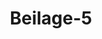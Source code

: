 ---  
schema: default  
title: Beilage-5  
organization: Team Charlie  
notes: "<p>§.1</p><p>Beilage 5.

Uebereintunft

zwischen Sr. Durchlaucht dem Herzoge von Oldenburg und dem Grafen

von Sentind, die staatsrechtlichen Verhältnisse der Herrschaft Kniphau-

sen betr.; geschlossen zu Berlin ven 8. Juni und ratificirt zu Wiesbaben

den 20. Juni 1825.

Nachdem, in Folge der mit dem Tilstter Frieden eingetretenen politischen Ereignisse, die

Herrschaft Kniphausen mit der Erbherrschaft Jever in einen gemeinschaftlichen Verwaltungs-

bezirk unter einem und demselben Gouvernement vereinigt und in dieser Vereinigung auch

vorgefunden worden, als Se. Majestät der Kaiser von Nußland im Jahre 1813 von Jever

wieder Besitz nahmen, demnächst Ihre Kaiserliche Majestät diese von Allerhöchstdenenselben

wieder erworbene Erbherrschaft an Se. Durchlaucht den Herzog von Olbenburg übertragen,

ohne daß weder gleichzeitig von Seiten der verbündeten Mächte, noch auch späterhin auf

dem Wiener Congresse über Kniphausen etwas festgesetzt wurde, aus dieser Unbestimmtheit

aber mancherlei Irrungen entstanden, und daher, auf den Wunsch der zum Congresse in

Rachen im Jahre 1818 vereinigt gewesenen Cabinete, Nußland und Preussen sich haben

bereit finden lassen, eine Uebereinkunft zwischen Sr. Durchlaucht dem Herzoge von Olden-

burg und dem Grafen von Bentinck, als Besitzer der Herrschaft Kniphausen, zu vermitteln,

wodurch die Verhältnisse der leztern näher bestimmt und dabei von der einen Seite das Interesse

Sr. Herzoglichen Durchlaucht, besonders in Beziehung auf stattfindende Successionsverhältnisse

und auf die Tage der die Herrschaft Kniphausen landwärts umgebenden Erbherrschaft

Jever, und von der andern Seite die Wünsche des Herrn Grafen, den Schuß des Deutschen

Sundes, wie früherhin des deutschen Reichs zu geniessen, berücksichtigt würden; so ist,

in Folge der unter solcher Vermittelung jener Hofe und des zu ihnen auf ihre besondere

Einladung hinzugetretenen Kaiserlich-Oesterreichischen Hofes statt gefundenen Verhandlungen

und in Uebereinstimmung mit den von den vermittelnden Höfen gemachten Vorschlägen, zwi-

schen dem Bevollmächtigten Sr. Durchlaucht des Herzogs von Oldenburg, Kammerherrn,

Regierungsrath und Ritter des Kaiserlich-Russischen St. Annenordens zweiter Classe inten, Wilhelm Ernst, Freiherrn von Beaulteu-Marconnay, und dem Bevoll-

ten des Herrn Grafen von Bentinck, Hofrath Hans Wilhelm Carl Barnstedt,

endes Abkommen über Kniphausen wohlbedächtig verabredet und abgeschlossen worden.

Artilel l.

er Herr Graf von Bentinck tritt für Sich und Seine Familie, in Beziehung auf

rschaft Kniphausen, unter den in den folgenden Artikeln enthaltenen näheren Be-

igen, in den Besitz und Genuß der Landeshoheit und der persönlichen Rechte und

ewieder ein, wie Ihm dieselben vor Auflösung der Deutschen Reichsverfassung zu

Artilel II

mit die Herrschaft Kniphausen wieder ein integrirender Theil von Deutschland

zu welchem sie früherhin gehört hat, und die Erhaltung der aussern und innern

eit desselben, für welchen Zweck der Deutsche Bund besteht, auch auf sie sich aus-

ist der Herr Graf zufrieden, daß die Hoheit über Kniphausen, Ihn selbst und

Familie als Besitzer der Herrschaft, jedoch nur so, wie sie vorhin bei Kaiser und

ewesen ist, von Sr. Durchlaucht dem Herzoge von Oldenburg und von Höchst-

Nachfolgern in der Regierung dieses Herzogthums ausgeübt werde, wogegen Höchst-

für Sich und Seine Nachfolger die Pflichten übernimmt, welche mit der Reichs-

verbunden waren.

urch diese Unterordnung bleibt das Verhältniß der Herrschaft Kniphausen, als eines

in Landes, sowohl gegen das Herzogthum Oldenburg, als gegen die übrigen Staa-

Herzoglichen Durchlaucht, unberührt.

Artilel III.

a, vermöge dieses Hoheitsverhältnisses und der dadurch begründeten Unterordnung

in Mitglied des Deutschen Bundes, die Herrschaft Kniphausen zu den Deutschen

landen gehört, so erkennt der Herr Graf von Dentinck für Sich und Seine Familie

1 nicht nur die Bundes- und Schluß-Acte, sondern auch alle Bundesbeschlüsse, welche

ergangen sind, oder künftig noch ergehen werden, auch in Beziehung auf Kniphau-

n so, wie in den übrigen Bundesländern, volle Kraft und Gültigkeit haben und er-

1 Folge dessen versteht sich von selbst, daß unter dem Titel der ehemaligen Reichs-

ung keine besondern Rechte über Kniphausen auf Sr. Herzogliche Durchlaucht über-

da die ehemalige Reichsgesetzgebung nur in Erlassung neuer Ordnungen und Gesetze

che, mithin solcher Gesetze sich äusserte, welche allgemein für die Reichsunterthanenverbindliche Kraft haben sollten, Bestimmungen aber, welche mit solchen Ordnungen und

Gesetzen überhaupt zu vergleichen sind, gegenwärtig nur bei dem Bundestage verhandelt

und vereinbart werden können.

Artilel IV.

Die Herrschaft Kniphausen wird zu allen nach der Matrikel aufzubringenden Lasten

des Bundes, namentlich zu allen Geloleistungen und Mannschaftstellungen für das Bundes

heer, in dem Verhältnisse beitragen, als dieselben überhaupt auf die Deutschen Bundesländer

mit Rücksicht auf deren besondere Verhältnisse vertheilt werden. Dabei wollen Se. Her-

zögliche Durchlaucht gern dahin wirken, daß der Herrschaft Kniphausen alle diejenigen Er-

leichterungen zugestanden werden, welche irgend einem der die 16. Curie bildenden keinern

Bundesstaaten in Folge etwa bereits ergangener oder künftiger Bundesbeschlusse zu statten

kommen. Die Aushebung der Mannschaften kommt zwar dem Herrn Grafen zu, auch

steht Ihm frei, die deßhalb für die Oldenburgischen Lande bestehenden Verordnungen in

Anwendung zu bringen, oder besondere, den Verhältnissen der Herrschaft etwa noch ange-

messenere Vorschriften darüber zu erlassen. Es soll aber die Tauglichkeit der gestellten

Mannschaft nach den Grundsätzen der Oldenburgischen Verordnungen beurtheilt, die Mann-

schaft auch dem Oldenburgischen Contingente einverleibt werden und einen Theil davon

bilden, demgemäß auch den vorgeschriebenen Solvaten-Eid leisten, und während ihrer

Dienstzeit den Oloenburgischen Militärgesetzen und Militärgerichten unterworfen seyn.

Alle für den Bund aufzubringenden Gelobeiträge werden alljährlich von dem Herrn

Grafen an die Herzoglich-Olvenburgischen Cassen gezahlt.

Die Herrschaft bleibt von jeder Bequartierung mit dem Oldenburgischen Militär frei-

Meilel V.

Der Herr Graf tritt auch in die Ausübung des Rechts der besondern Flagge für die

Herrschaft Kniphausen wieder ein, wie solches vor Auflösung des Deutschen Reichs gewesen

ist, jedoch unbeschadet der in den Artikeln zwei und drei enthaltenen Bestimmungen.

Artilel VI.

Auch in Ansehung der Justizgewalt wegen der Herrschaft Kniphausen erhält der Herr

Graf den Genuß und die Ausübung derselben Rechte wieder, welche Ihm zur Zeit des

Deutschen Reichs zustanden. Die veränderte Lage der Umstände macht indessen folgende

Abänderung bei Ausübung derselben nothwendig.

a) In allen Civilstreitigkeiten der Kniphausenschen Unterthanen, sowohl unter sich als

wo der Herr Graf, oder dessen Behörden, oder auch andere Personen Kläger sind, vertrittberappellationsgericht in Olbenburg aus befonderem Auftrage, welcher demselben

. Herzoglichen Durchlaucht, vermöge der auf Höchstdieselben im Artikel II über-

Hoheit, ein für allemal ertheilt wird, die Stelle der ehemaligen Reichsgerichte,

lennt in denjenigen Fällen, worin die Competenz derselben begründet war, nach den

Herrschaft gelienden Rechten. Dabei bleibt jedoch das gedachte Oberappellations-

unverändert bei seiner Form und seinem Geschäftsgange.

In der angegebenen Art Cit. a) vertritt jenes Gericht auch die Stelle der ehema-

leichsgerichte in den Angelegenheiten der sonst in der Herrschaft sich aufhaltenden

in Personen.

In Criminalfällen, wo eine weitere Vertheidigung zulässig ist, sollen die Acten,

ie sonst zur Zeit des Deutschen Reichs an ein auswärtiges Juristencollegium, an

erappellationsgericht in Oldenburg zur Abfassung des Urtels gesandt, und dieses

n Kniphausenschen Gerichte eben so, wie sonst, eröffnet werden.

In allen solchen Privatangelegenheiten des Herrn Grafen und ver Glieder Seiner

bei welchen zur Zeit des Deuischen Reichs die höchsten Reichsgerichte competent

seyn wurden, sollen diese ebenfalls durch das Oberappellationsgericht zu Ol-

1 vertreten werden.

In gleicher Art soll dasselbe an der Stelle ver ehemaligen Reichsgerichte eintreten,

st die Unterthanen der Herrschaft gegen den Herrn Grafen oder dessen Behörden,

rigkeit, vor denselben hatten Klage erheben können.

Auch soll für Falle, wo sonst die Erhaltung guter gemeiner Ordnung ein Ein-

1 der höchsten Reichsgerichte auf Antrag des Reichsfierals begründet hätte, ein Fiscal

werden, welchen Se. Herzogliche Durchlaucht vermöge der Hochdenenselben übertra-

Hoheit aus drei Ihrer Amtleute, oder Landgerichts-Mitgliedern in den Kreisen

und Neuenburg, welche der Herr Besitzer in Vorschlag bringt, ernennen. Dessen

1 ist es auch, besonders darauf zu wachen, daß die von dem Herrn Besitzer als

obrigkeit in diesem Abkommen eingegangenen Verbindlichkeiten erfüllt werden. Nimmt

einen Fall wahr, wo dabei etwas verabsäumt, oder, in Beziehung auf Erhaltung

emeiner Ordnung, Grund zur Beschwerde gegeben wird, und erlangt er auf deß-

Anzeige bei dem Hermn Besitzer der Herrschaft keine Abhülfe, so bringt er die Sache

Oberappellationsgericht in Oldenburg, welchem in Absicht der Entscheidung der

erde von Sr. Herzoglichen Durchlaucht vermöge zu ertheilenden Auftrags gleiche

isse eingeräumt werden sollen, als sonst den höchsten Reichsgerichten zugestanden8) Doch stebt, in allen unter lit. d e und 1 bezeichneten Fällen, dem Herrn Grafen,

in Fällen lit. d auch den Glievern Seiner Familie, das Recht zu, sowohl in der ersten

als in jeder ferner noch zulässigen Instanz auf Verschickung der Acten an eine Deutsche

Juristenfacultät zur Abfassung des Urtheils anzutragen. Wird dieser Antrag gemacht,

was jedenfalls eber geschehen muß, als die Acten zum Urtheil beschlossen angenommen wer-

den, so hat das Oberappellationsgericht vem Herrn Grafen, ober, in Fällen lit d,

dem betheiligten Mitglicoe Seiner Familie, drei Deutsche Juristenfacultäten in Vorschlag

zu bringen, woraus von demselben diejenige, binnen einer durch das Oberappellations-

gericht zu bestimmenden angemessenen Frist, zu wählen ist, an welche die Acten versandt

werden sollen. Erfolgt der Antrag auf Actenverschickung nicht vor dem Actenbeschlusse oder

die Erklärung über die gewählte Juristenfacultät nicht vor Ablauf der dazu bestimmten

Frist, so wird das Urtheil in der betreffenden Instanz von dem Oberappellationsgerichte

selbst abgefaßt.

h) Wenn die Execution eines wider den Herrn Besitzer der Herrschaft ergangenen

Urtels oder Bescheides nöthig werden sollte, so erfolgt dieselbe unter der obern Leitung

des Oberappellationsgerichts in Oldenburg.

Leiilel VII

141

alle und jede, zwischen Sr. Herzoglichen Durchlaucht und Höchstver Nachfolger in

der Regierung des Herzogthums Olbenburg einer Seits, und dem Herrn Grafen und dessen

Familie anderer Seits, in Beziehung auf die Herrschaft Kniphausen vorkommenden Irrun-

gen und Streitigkeiten, welche die Auslegung des gegenwärtigen Abkommens, ingleichen

den Umfang und die Natur der Sr. Herzoglichen Durchlaucht übertragenen Hoheit und

der dem Herrn Grafen zustehenden Rechte CArt. 1) im gegenseitigen Verhältisse zu einan-

der an sich oder in ihrem Princip, abgesehen von der Erfüllung der daraus auf Seiten

des Herrn Grafen entspringenden Verbindlichkeiten, worauf die Amtsthätigkeit des Fiscals

sich bezieht (Art. VI. lit. F), zum Gegenstande haben, werden vor eine schiedsrichterliche

Behörde gebracht. Die Bilbung derselben geschieht in der Art, daß die Acten über die

entstandene Streitigkeit bei dem Oberappellationsgerichte in Olvenburg, nach dem bei

demselben stattfindenden gewöhnlichen Verfahren, instruirt und, mit Zulassung der bei andern

Rechtssachen stattfindenden Instanzen, auch zum Spruche bei demselben vorgelegt werden,

es sey venn, daß der Herr Graf es vorzieht, auch hier auf Verschickung der Acten anzu

tragen, in welchem Falle die obige Bestimmung Clit. p) in ihrem ganzen Umfange eintritt.

Zur völligen Unparteilichkeit des Oberappellationsgerichts in Olbenburg bei der

von ihm hiernach auszubbenden Mitwirkung in Streitigkeiten dieser Art, werden die Mit-desselben für dergleichen Fälle von Sr. Herzoglichen Durchlaucht des Hochstdenen-

geleisteten Huldigungseides entbunden und lediglich auf den Richtereid verwiesen werden.

Artikel VIII.

damit ein völlig freies Verlehr zwischen den Einwohnern der Herzoglich-Oldenbur-

Lande und der Herrschaft Kniphausen statt finden könne, ist der Herr Graf bereit,

jadet Seiner landesherrlichen Rechte, entweder die Verfassung wegen der indirecten

en, welche gegenwärtig im Herzogthume Eldenburg besteht oder künftig etwa einge-

werden sollte, auch in die Herrschaft einzuführen, oder doch im Wege besonderer

barung diejenigen Maaßregeln anzuordnen, welche erforderlich seyn möchten, damit

nteresse Sr. Herzoglichen Durchlaucht und Höchstvero Unterthanen in Beziehung auf

ing indirecter Abgaben gesichert werde.

Artilel 1X.

der Deutsche Bund ist um Uebernahme der Garantie dieses Abkommens mit der Wir-

zu ersuchen, daß er auf die genaue und vollständige Erfüllung der in demselben ent-

in Bestimmungen achten, und insbesondere darauf halten wolle, daß die zwischen Sr.

laucht dem Herzoge von Olbenburg und dem Herrn Grafen entstehenden Streitigkei-

f dem durch das gegenwärtige Abkommen vereinbarten Wege zur Entscheidung ge-

und die erfolgten Erkenntnisse auch pünctlich vollzogen werden. Zu dem Ende steht

Herrn Besitzer der Herrschaft der Recurs an die Bundesversammlung in allen vor-

inden Fällen offen.

Tobalo die Garantie des Bundes erfolgt ist, tritt dieses Abkommen in Wirksamkeit.

len damit auch alle besondern Befugnisse des Besitzers der Herrschaft in Beziehung

iswärtige Verhältnisse, welche derselbe etwa vor Auflösung des Deutschen Reichs gehabt

mag, hinweg, indem die Interessen sowohl des Herrn Grafen als Seiner Untertha-

ii andern Staaten durch den Souverain, welchem die vormals Kaiser und Reich zu-

dene Hoheit über Kniphausen eingeräumt ist, unter dem Schuße des Bundes vertre-

erden.

artilel x

indere Rechte und Vorzüge des Herrn Grafen und Seiner Familie, ausser der Be-

9 zur Herrschaft Kniphausen, machen keinen Gegenstand dieses Abkommens aus. Es

1sich daher auch von selbst, daß denselben hierdurch weder einiger Eintrag geschiehet,

daß auch neue zugestanden werden.Des zu Urkund, ist vorstehendes Uebereinkommen von den beiverseitigen Bevollmäch-

tigten unter Beidrückung ihres Siegels unterzeichnet worden.

Berlin den 8. Juni 1825.

(LS.) Wilhelm Ernst von Oeaulieu. (I. S.) Hans Wilhelm Carl Barnstedt.

Rarconnay.

Von Gottes Gnaden, Wir Peter Friedrich Ludwig, Herzog zu Olbenburg,

Erbe zu Norwegen, Herzog zu Schleswig, Holstein, Stormarn und der Dichmarschen,

Furst zu Lübeck und Birkenfeld, Herr zu Jever und Kniphausen u. 11.

genehmigen und ratificiren biemittelst vorstehendes Abkommen über Kniphausen in

allen seinen Puncten und Clauseln, seinem ganzen Inhalte nach, und geloben und verspre-

chen, solches vollständig zu erfüllen und Beikommende anzuweisen, sich danach zu achten

und demselben in allen Stücken genau nachzukommen.

Zu dessen Urkunde haben Wir diese Unsere Ratification eigenhändig unterschrieben

und mit Unserm Herzoglichen Siegel bedrucken lassen.

So geschehen Wiesbaden, den 20. Juni 1825.

Für die Richtigkeit der Abschrift

C. 5.) von Both.

C. 5.) Peter.

von Brandenstein.

Lenz.

ia Edem copia

Hartenbach.</p>"  
resources:  
- format: png  
  name: Page137[1].png  
  url: ../../data_img/Protokolle_BV_17_1825/Beilage-5/Page137[1].png  
- format: png  
  name: Page138[1].png  
  url: ../../data_img/Protokolle_BV_17_1825/Beilage-5/Page138[1].png  
- format: png  
  name: Page139[1].png  
  url: ../../data_img/Protokolle_BV_17_1825/Beilage-5/Page139[1].png  
- format: png  
  name: Page140[1].png  
  url: ../../data_img/Protokolle_BV_17_1825/Beilage-5/Page140[1].png  
- format: png  
  name: Page141[1].png  
  url: ../../data_img/Protokolle_BV_17_1825/Beilage-5/Page141[1].png  
- format: png  
  name: Page142[1].png  
  url: ../../data_img/Protokolle_BV_17_1825/Beilage-5/Page142[1].png  
- format: png  
  name: Page143[1].png  
  url: ../../data_img/Protokolle_BV_17_1825/Beilage-5/Page143[1].png  
category:   
  - Protokolle_BV_17_1825  
maintainer: Tao Luo  
maintainer_email: t.luo.21@abdn.ac.uk  
---